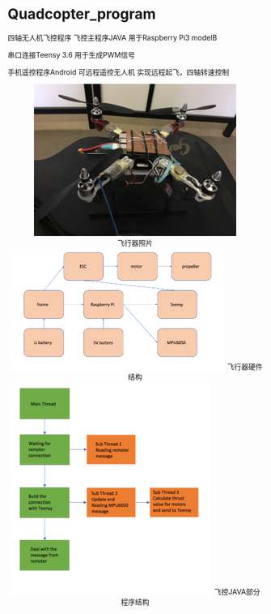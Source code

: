 # Quadcopter_program
四轴无人机飞控程序
飞控主程序JAVA 用于Raspberry Pi3 modelB

串口连接Teensy 3.6 用于生成PWM信号

手机遥控程序Android 可远程遥控无人机 实现远程起飞，四轴转速控制

<div align=center><img width="400" height="300" src="https://github.com/everpast/Quadcopter_program-/raw/master/photos_of_quadcopter/quadcopter.png"/>
</div>

<div align=center>飞行器照片
</div>

<div align=center><img width="430" height="240" src="https://github.com/everpast/Quadcopter_program-/raw/master/photos_of_structure/Integral_structure.png"/>
飞行器硬件结构
</div>

<div align=center><img width="400" height="420" src="https://github.com/everpast/Quadcopter_program-/raw/master/photos_of_structure/program_structure.png"/>
飞控JAVA部分程序结构
</div>
